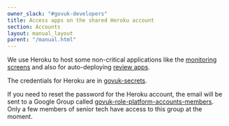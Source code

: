 ```yaml
---
owner_slack: "#govuk-developers"
title: Access apps on the shared Heroku account
section: Accounts
layout: manual_layout
parent: "/manual.html"
---
```


We use Heroku to host some non-critical applications like the [monitoring screens][] and also for auto-deploying [review apps][].

The credentials for Heroku are in [govuk-secrets](https://github.com/alphagov/govuk-secrets/blob/master/pass/2ndline/heroku/heroku.gpg).

If you need to reset the password for the Heroku account, the email will be sent to a Google Group called [govuk-role-platform-accounts-members](https://groups.google.com/a/digital.cabinet-office.gov.uk/g/govuk-role-platform-accounts-members). Only a few members of senior tech have access to this group at the moment.

[monitoring screens]: screens.html
[review apps]: review-apps.html
